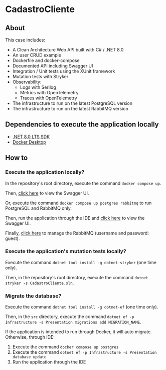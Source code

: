 # CadastroCliente

## About

This case includes:

- A Clean Architecture Web API built with C# / .NET 8.0
- An user CRUD example
- Dockerfile and docker-compose
- Documented API including Swagger UI
- Integration / Unit tests using the XUnit framework
- Mutation tests with Stryker
- Observability:
    - Logs with Serilog
    - Metrics with OpenTelemetry
    - Traces with OpenTelemetry
- The infrastructure to run on the latest PostgreSQL version
- The infrastructure to run on the latest RabbitMQ version

## Dependencies to execute the application locally

- [.NET 8.0 LTS SDK](https://dotnet.microsoft.com/download/dotnet/8.0)
- [Docker Desktop](https://www.docker.com/products/docker-desktop)

## How to

### Execute the application locally?

In the repository's root directory, execute the command `docker compose up`.

Then, [click here](http://localhost:5001/swagger/index.html) to view the Swagger UI.

Or, execute the command `docker compose up postgres rabbitmq` to run PostgreSQL and RabbitMQ only.

Then, run the application through the IDE and [click here](https://localhost:5001/swagger/index.html) to view the Swagger UI.

Finally, [click here](http://localhost:15672) to manage the RabbitMQ (username and password: guest).

### Execute the application's mutation tests locally?

Execute the command `dotnet tool install -g dotnet-stryker` (one time only).

Then, in the repository's root directory, execute the command `dotnet stryker -s CadastroCliente.sln`.

### Migrate the database?

Execute the command `dotnet tool install -g dotnet-ef` (one time only).

Then, in the `src` directory, execute the command `dotnet ef -p Infrastructure -s Presentation migrations add MIGRATION_NAME`.

If the application is intended to run through Docker, it will auto migrate. Otherwise, through IDE:

1. Execute the command `docker compose up postgres`
2. Execute the command `dotnet ef -p Infrastructure -s Presentation database update`
3. Run the application through the IDE
